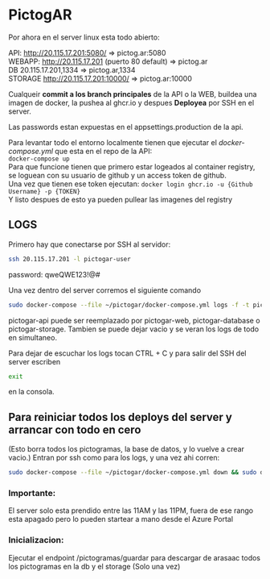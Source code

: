 # PictogAR

Por ahora en el server linux esta todo abierto:  

API:       http://20.115.17.201:5080/                   =>   pictog.ar:5080  
WEBAPP:    http://20.115.17.201 (puerto 80 default)     =>   pictog.ar  
DB         20.115.17.201,1334                           =>   pictog.ar,1334  
STORAGE    http://20.115.17.201:10000/                  =>   pictog.ar:10000  
 

Cualqueir **commit a los branch principales** de la API o la WEB, buildea una imagen de docker, la pushea al ghcr.io y despues **Deployea** por SSH en el server.  

Las passwords estan expuestas en el appsettings.production de la api.  

Para levantar todo el entorno localmente tienen que ejecutar el *docker-compose.yml* que esta en el repo de la API:  
``` docker-compose up ```  
Para que funcione tienen que primero estar logeados al container registry, se loguean con su usuario de github y un access token de github.  
Una vez que tienen ese token ejecutan: ``` docker login ghcr.io -u {Github Username} -p {TOKEN} ```  
Y listo despues de esto ya pueden pullear las imagenes del registry  


## LOGS

Primero hay que conectarse por SSH al servidor:
``` bash
ssh 20.115.17.201 -l pictogar-user
```
password: qweQWE123!@#

Una vez dentro del server corremos el siguiente comando
``` bash
sudo docker-compose --file ~/pictogar/docker-compose.yml logs -f -t pictogar-api
``` 
pictogar-api puede ser reemplazado por pictogar-web, pictogar-database o pictogar-storage.
Tambien se puede dejar vacio y se veran los logs de todo en simultaneo.

Para dejar de escuchar los logs tocan CTRL + C y para salir del SSH del server escriben 
``` bash
exit
```
en la consola.

## Para reiniciar todos los deploys del server y arrancar con todo en cero
(Esto borra todos los pictogramas, la base de datos, y lo vuelve a crear vacio.)
Entran por ssh como para los logs, y una vez ahi corren:
``` bash
sudo docker-compose --file ~/pictogar/docker-compose.yml down && sudo docker-compose --file ~/pictogar/docker-compose.yml up -d
```

### Importante:  
El server solo esta prendido entre las 11AM y las 11PM, fuera de ese rango esta apagado pero lo pueden startear a mano desde el Azure Portal

### Inicializacion:
Ejecutar el endpoint /pictogramas/guardar para descargar de arasaac todos los pictogramas en la db y el storage (Solo una vez)
